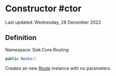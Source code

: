 # Constructor #ctor
Last updated: Wednesday, 28 December 2022

## Definition
Namespace: Sisk.Core.Routing

```csharp
public Route()
```

Creates an new [Route](/spec/Sisk/Core/Routing/Route) instance with no parameters.

